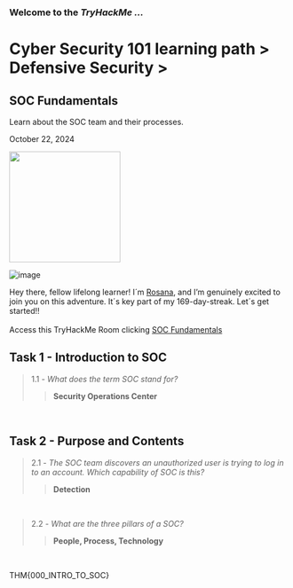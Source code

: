 <h3> Welcome to the <em>TryHackMe ...</em></h3>
<h1>Cyber Security 101 learning path > Defensive Security ></h1>
<h2>SOC Fundamentals</h2>
<p>Learn about the SOC team and their processes.</p>
<p>October 22, 2024<br></p>


<img src="https://github.com/user-attachments/assets/73e90761-251f-40cd-98ec-559d2de1d65a" height="200" width="200">

![image](https://github.com/user-attachments/assets/0a9f651d-5d01-4f25-a63e-41ef8c794bd2)



<p>Hey there, fellow lifelong learner! I´m <a href="https://www.linkedin.com/in/rosanafssantos/">Rosana</a>, and I’m genuinely excited to join you on this adventure. It´s key part of my 169-day-streak. Let´s get started!!<br><br>
Access this TryHackMe Room clicking <a href="https://tryhackme.com/r/room/socfundamentals">SOC Fundamentals</a></p>

<h2>Task 1 - Introduction to SOC</h2>

> 1.1 - <em>What does the term SOC stand for?</em><br>
>> <strong>Security Operations Center </strong><br>
<p><br></p>

<h2>Task 2 - Purpose and Contents</h2>

> 2.1 - <em>The SOC team discovers an unauthorized user is trying to log in to an account. Which capability of SOC is this?</em><br>
>> <strong>Detection</strong><br>
<p><br></p>

> 2.2 - <em>What are the three pillars of a SOC?</em><br>
>> <strong>People, Process, Technology</strong><br>
<p><br></p>





THM{000_INTRO_TO_SOC}
